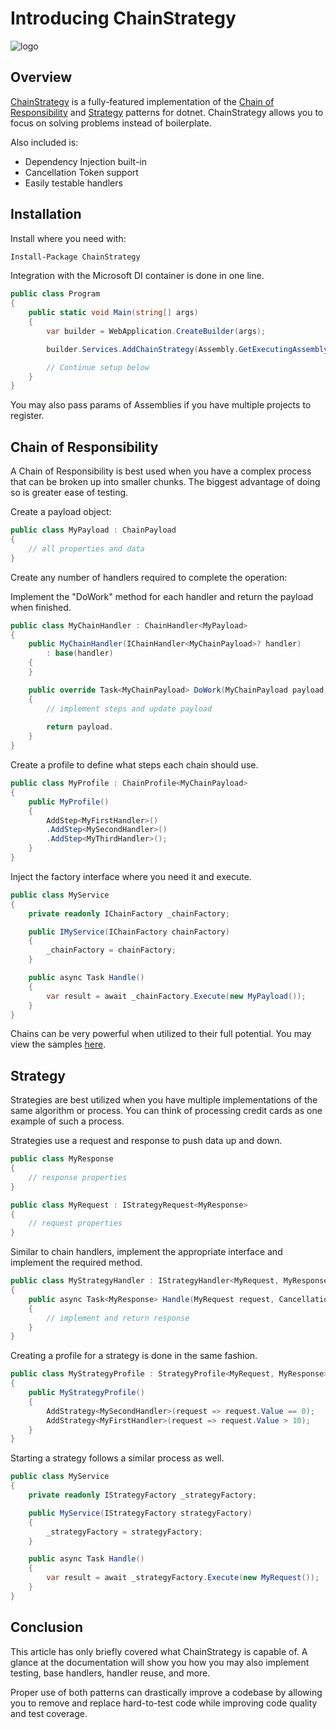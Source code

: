 # Introducing ChainStrategy

![logo](https://i.imgur.com/LMX4jJf.png)

## Overview

[ChainStrategy](https://github.com/mjbradvica/ChainStrategy) is a fully-featured implementation of the [Chain of Responsibility](https://en.wikipedia.org/wiki/Chain-of-responsibility_pattern) and [Strategy](https://en.wikipedia.org/wiki/Strategy_pattern) patterns for dotnet. ChainStrategy allows you to focus on solving problems instead of boilerplate.

Also included is:

- Dependency Injection built-in
- Cancellation Token support
- Easily testable handlers

## Installation

Install where you need with:

```bash
Install-Package ChainStrategy
```

Integration with the Microsoft DI container is done in one line.

```csharp
public class Program
{
    public static void Main(string[] args)
    {
        var builder = WebApplication.CreateBuilder(args);

        builder.Services.AddChainStrategy(Assembly.GetExecutingAssembly());

        // Continue setup below
    }
}
```

You may also pass params of Assemblies if you have multiple projects to register.

## Chain of Responsibility

A Chain of Responsibility is best used when you have a complex process that can be broken up into smaller chunks. The biggest advantage of doing so is greater ease of testing.

Create a payload object:

```csharp
public class MyPayload : ChainPayload
{
    // all properties and data
}
```

Create any number of handlers required to complete the operation:

Implement the "DoWork" method for each handler and return the payload when finished.

```csharp
public class MyChainHandler : ChainHandler<MyPayload>
{
    public MyChainHandler(IChainHandler<MyChainPayload>? handler)
        : base(handler)
    {
    }

    public override Task<MyChainPayload> DoWork(MyChainPayload payload, CancellationToken cancellationToken)
    {
        // implement steps and update payload
        
        return payload.
    }
}
```

Create a profile to define what steps each chain should use.

```csharp
public class MyProfile : ChainProfile<MyChainPayload>
{
    public MyProfile()
    {
        AddStep<MyFirstHandler>()
        .AddStep<MySecondHandler>()
        .AddStep<MyThirdHandler>();
    }
}
```

Inject the factory interface where you need it and execute.

```csharp
public class MyService
{
    private readonly IChainFactory _chainFactory;

    public IMyService(IChainFactory chainFactory)
    {
        _chainFactory = chainFactory;
    }

    public async Task Handle()
    {
        var result = await _chainFactory.Execute(new MyPayload());
    }
}
```

Chains can be very powerful when utilized to their full potential. You may view the samples [here](https://github.com/mjbradvica/ChainStrategy/tree/master/samples/ChainStrategy.Samples).

## Strategy

Strategies are best utilized when you have multiple implementations of the same algorithm or process. You can think of processing credit cards as one example of such a process.

Strategies use a request and response to push data up and down.

```csharp
public class MyResponse
{
    // response properties
}
```

```csharp
public class MyRequest : IStrategyRequest<MyResponse>
{
    // request properties
}
```

Similar to chain handlers, implement the appropriate interface and implement the required method.

```csharp
public class MyStrategyHandler : IStrategyHandler<MyRequest, MyResponse>
{
    public async Task<MyResponse> Handle(MyRequest request, CancellationToken cancellationToken)
    {
        // implement and return response
    }
}
```

Creating a profile for a strategy is done in the same fashion.

```csharp
public class MyStrategyProfile : StrategyProfile<MyRequest, MyResponse>
{
    public MyStrategyProfile()
    {
        AddStrategy<MySecondHandler>(request => request.Value == 0);
        AddStrategy<MyFirstHandler>(request => request.Value > 10);
    }
}
```

Starting a strategy follows a similar process as well.

```csharp
public class MyService
{
    private readonly IStrategyFactory _strategyFactory;

    public MyService(IStrategyFactory strategyFactory)
    {
        _strategyFactory = strategyFactory;
    }

    public async Task Handle()
    {
        var result = await _strategyFactory.Execute(new MyRequest());
    }
}
```

## Conclusion

This article has only briefly covered what ChainStrategy is capable of. A glance at the documentation will show you how you may also implement testing, base handlers, handler reuse, and more.

Proper use of both patterns can drastically improve a codebase by allowing you to remove and replace hard-to-test code while improving code quality and test coverage.
